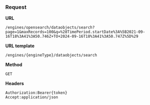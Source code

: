 ### Request

**URL**

`/engines/opensearch/dataobjects/search?page=1&maxRecords=100&q=%28TimePeriod.startDate%3A%5B2021-09-16T18%3A41%3A50.746Z+TO+2024-09-16T18%3A41%3A50.747Z%5D%29`

**URL template**

`/engines/{engineType}/dataobjects/search`

**Method**

`GET`

**Headers**

`Authorization:Bearer{token}`  
`Accept:application/json`  
